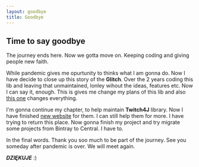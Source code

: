 ```yaml
---
layout: goodbye
title: Goodbye
---
```


## Time to say goodbye

The journey ends here. Now we gotta move on. Keeping coding and giving people new faith.

While pandemic gives me opurtunity to thinks what I am gonna do. Now I have decide to close up this story of the **Glitch**.
Over the 2 years coding this lib and leaving that unmaintained, lonley wihout the ideas, features etc. Now I can say it, enough.
This is gives me change my plans of this lib and also [this one](https://jfrog.com/blog/into-the-sunset-bintray-jcenter-gocenter-and-chartcenter/) changes everything.

I'm gonna continue my chapter, to help maintain **Twitch4J** library. Now I have finished [new website](https://twitch4j.github.io/) for them.
I can still help them for more. I have trying to return this place. Now gonna finish my project and try migrate some projects from Bintray to Central. I have to.

In the final words. Thank you soo much to be part of the journey. See you someday after pandemic is over. We will meet again.

***DZIĘKUJE*** :)